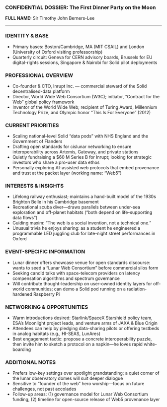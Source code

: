 ### CONFIDENTIAL DOSSIER: The First Dinner Party on the Moon

**FULL NAME:** Sir Timothy John Berners-Lee

---
### IDENTITY & BASE
- Primary bases: Boston/Cambridge, MA (MIT CSAIL) and London (University of Oxford visiting professorship)
- Quarterly circuit: Geneva for CERN advisory boards, Brussels for EU digital-rights sessions, Singapore & Nairobi for Solid pilot deployments

### PROFESSIONAL OVERVIEW
- Co-founder & CTO, Inrupt Inc. — commercial steward of the Solid decentralised-data platform
- Director, World Wide Web Consortium (W3C); initiator, “Contract for the Web” global policy framework
- Inventor of the World Wide Web; recipient of Turing Award, Millennium Technology Prize, and Olympic honor “This Is For Everyone” (2012)

### CURRENT PRIORITIES
- Scaling national-level Solid “data pods” with NHS England and the Government of Flanders
- Drafting open standards for cislunar networking to ensure interoperability across Artemis, Gateway, and private stations
- Quietly fundraising a $60 M Series B for Inrupt; looking for strategic investors who share a pro-user data ethos
- Personally exploring AI-assisted web protocols that embed provenance and trust at the packet layer (working name: “Web5”)

### INTERESTS & INSIGHTS
- Lifelong railway enthusiast; maintains a hand-built model of the 1930s Brighton Belle in his Cambridge basement
- Recreational scuba diver—draws parallels between under-sea exploration and off-planet habitats (“both depend on life-supporting data flows”)
- Guiding maxim: “The web is a social invention, not a technical one.”
- Unusual trivia he enjoys sharing: as a student he engineered a programmable LED juggling club for late-night street performances in Oxford

### EVENT-SPECIFIC INFORMATION
- Lunar dinner offers showcase venue for open standards discourse: wants to seed a “Lunar Web Consortium” before commercial silos form
- Seeking candid talks with space-telecom providers on latency compensation algorithms and spectrum governance
- Will contribute thought-leadership on user-owned identity layers for off-world communities; can demo a Solid pod running on a radiation-hardened Raspberry Pi

### NETWORKING & OPPORTUNITIES
- Warm introductions desired: Starlink/SpaceX Starshield policy team, ESA’s Moonlight project leads, and venture arms of JAXA & Blue Origin
- Attendees can help by pledging data-sharing pilots or offering testbeds in analog habitats (e.g., HI-SEAS, LunAres)
- Best engagement tactic: propose a concrete interoperability puzzle, then invite him to sketch a protocol on a napkin—he loves rapid white-boarding

### ADDITIONAL NOTES
- Prefers low-key settings over spotlight grandstanding; a quiet corner of the lunar observatory domes will suit deeper dialogue
- Sensitive to “founder of the web” hero worship—focus on future challenges, not past accolades
- Follow-up areas: (1) governance model for Lunar Web Consortium funding, (2) timeline for open-source release of Web5 provenance layer